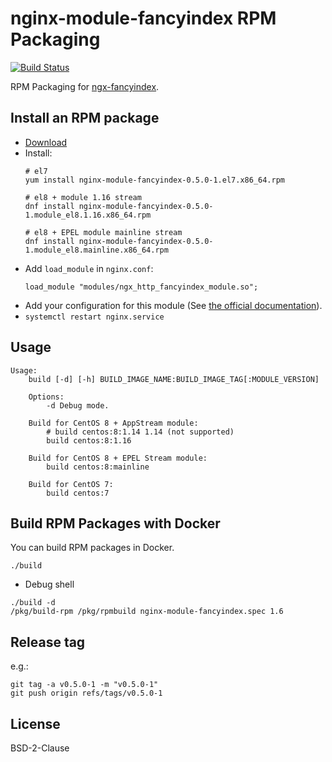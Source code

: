 # nginx-module-fancyindex RPM Packaging

[![Build Status](https://github.com/jfut/nginx-module-fancyindex-rpm/workflows/test/badge.svg?branch=master)](https://github.com/jfut/nginx-module-fancyindex-rpm/actions?query=workflow%3Atest)

RPM Packaging for [ngx-fancyindex](https://github.com/aperezdc/ngx-fancyindex).

## Install an RPM package

- [Download](https://github.com/jfut/nginx-module-fancyindex-rpm/releases)
- Install:
    ```
    # el7
    yum install nginx-module-fancyindex-0.5.0-1.el7.x86_64.rpm
    
    # el8 + module 1.16 stream
    dnf install nginx-module-fancyindex-0.5.0-1.module_el8.1.16.x86_64.rpm
    
    # el8 + EPEL module mainline stream
    dnf install nginx-module-fancyindex-0.5.0-1.module_el8.mainline.x86_64.rpm
    ```
- Add `load_module` in `nginx.conf`:
    ```
    load_module "modules/ngx_http_fancyindex_module.so";
    ```
- Add your configuration for this module (See [the official documentation](https://github.com/aperezdc/ngx-fancyindex)).
- `systemctl restart nginx.service`

## Usage

```
Usage:
    build [-d] [-h] BUILD_IMAGE_NAME:BUILD_IMAGE_TAG[:MODULE_VERSION]

    Options:
        -d Debug mode.

    Build for CentOS 8 + AppStream module:
        # build centos:8:1.14 1.14 (not supported)
        build centos:8:1.16

    Build for CentOS 8 + EPEL Stream module:
        build centos:8:mainline

    Build for CentOS 7:
        build centos:7
```

## Build RPM Packages with Docker

You can build RPM packages in Docker.

```
./build
```

- Debug shell

```
./build -d
/pkg/build-rpm /pkg/rpmbuild nginx-module-fancyindex.spec 1.6
```

## Release tag

e.g.:

```
git tag -a v0.5.0-1 -m "v0.5.0-1"
git push origin refs/tags/v0.5.0-1
```

## License

BSD-2-Clause

